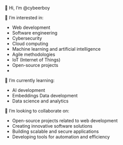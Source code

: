 👋 Hi, I’m @cybeerboy

👀 I’m interested in:

- Web development
- Software engineering
- Cybersecurity
- Cloud computing
- Machine learning and artificial intelligence
- Agile methodologies
- IoT (Internet of Things)
- Open-source projects
-
🌱 I’m currently learning:

- AI development
- Embeddings Data development
- Data science and analytics

💞️ I’m looking to collaborate on:

- Open-source projects related to web development
- Creating innovative software solutions
- Building scalable and secure applications
- Developing tools for automation and efficiency
